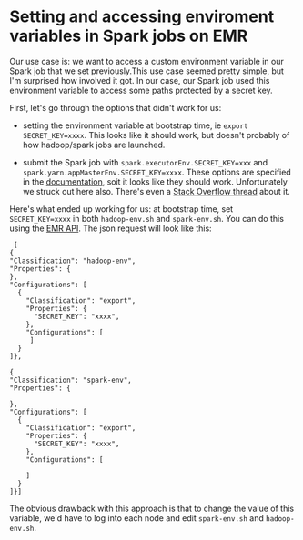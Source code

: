 Setting and accessing enviroment variables in Spark jobs on EMR
=================================================================

Our use case is: we want to access a custom environment variable in our Spark job that we set previously.This use case seemed pretty simple, but I'm surprised how involved it got. In our case, our Spark job used this environment variable to access some paths protected by a secret key.

First, let's go through the options that didn't work for us:

- setting the environment variable at bootstrap time, ie `export SECRET_KEY=xxxx`. This looks like it should work, but doesn't probably of how hadoop/spark jobs are launched. 

- submit the Spark job with `spark.executorEnv.SECRET_KEY=xxx` and `spark.yarn.appMasterEnv.SECRET_KEY=xxxx`. These options are specified in the [documentation](https://spark.apache.org/docs/latest/configuration.html#runtime-environment), soit it looks like they should work. Unfortunately we struck out  here also. There's even a [Stack Overflow thread](https://stackoverflow.com/questions/36054871/spark-executorenv-doesnt-seem-to-take-any-effect) about it.


Here's what ended up working for us: at bootstrap time, set `SECRET_KEY=xxxx` in both `hadoop-env.sh` and `spark-env.sh`. You can do this using the [EMR API](http://docs.aws.amazon.com/emr/latest/ReleaseGuide/emr-configure-apps.html). The json request will look like this: 


     [
    {
    "Classification": "hadoop-env",
    "Properties": { 
    },
    "Configurations": [
      {
        "Classification": "export",
        "Properties": {
          "SECRET_KEY": "xxxx",
        },
        "Configurations": [
         ]
      }
    ]},
    
    {
    "Classification": "spark-env",
    "Properties": {
      
    },
    "Configurations": [
      {
        "Classification": "export",
        "Properties": {
          "SECRET_KEY": "xxxx",
        },
        "Configurations": [
          
        ]
      }
    ]}]
    

The obvious drawback with this approach is that to change the value of this variable, we'd have to log into each node and edit `spark-env.sh` and `hadoop-env.sh`.
 
